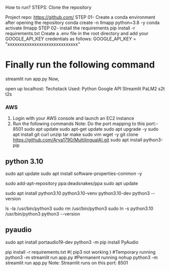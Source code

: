 How to run?
STEPS:
Clone the repository

Project repo: https://github.com/
STEP 01- Create a conda environment after opening the repository
conda create -n llmapp python=3.8 -y
conda activate llmapp
STEP 02- install the requirements
pip install -r requirements.txt
Create a .env file in the root directory and add your GOOGLE_API_KEY credentials as follows:
GOOGLE_API_KEY = "xxxxxxxxxxxxxxxxxxxxxxxxxxxxx"
# Finally run the following command
streamlit run app.py
Now,

open up localhost:
Techstack Used:
Python
Google API
Streamlit
PaLM2
s2t
t2s

### AWS
1. Login with your AWS console and launch an EC2 instance
2. Run the following commands
Note: Do the port mapping to this port:- 8501
sudo apt update
sudo apt-get update
sudo apt upgrade -y
sudo apt install git curl unzip tar make sudo vim wget -y
git clone https://github.com/Arya1790/MultilingualAI.git
sudo apt install python3-pip

## python 3.10
sudo apt update
sudo apt install software-properties-common -y

sudo add-apt-repository ppa:deadsnakes/ppa
sudo apt update

sudo apt install python3.10 python3.10-venv python3.10-dev
python3 --version

ls -la /usr/bin/python3
sudo rm /usr/bin/python3
sudo ln -s python3.10 /usr/bin/python3
python3 --version

## pyaudio
sudo apt install portaudio19-dev
python3 -m  pip install PyAudio

pip install -r requirements.txt   #( pip3 not working )
#Temporary running
python3 -m streamlit run app.py
#Permanent running
nohup python3 -m streamlit run app.py
Note: Streamlit runs on this port: 8501